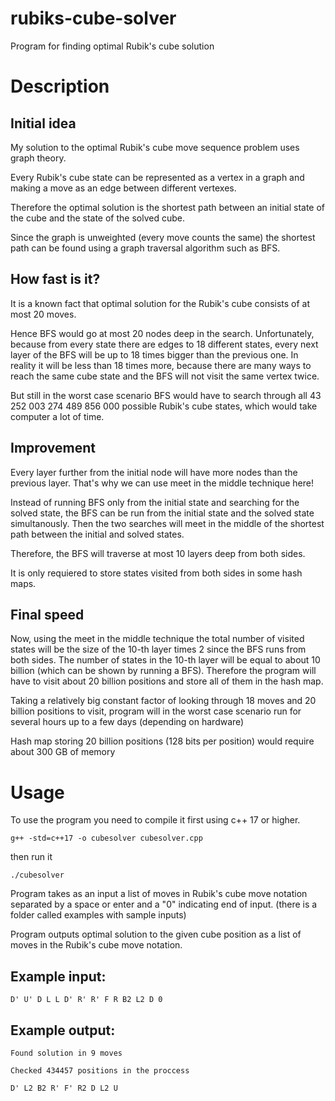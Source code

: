 # rubiks-cube-solver
Program for finding optimal Rubik's cube solution
# Description

## Initial idea

My solution to the optimal Rubik's cube move sequence problem uses graph theory.

Every Rubik's cube state can be represented as a vertex in a graph and making a move as an edge between different vertexes.

Therefore the optimal solution is the shortest path between an initial state of the cube and the state of the solved cube.

Since the graph is unweighted (every move counts the same) the shortest path can be found using a graph traversal algorithm such as BFS.

## How fast is it?

It is a known fact that optimal solution for the Rubik's cube consists of at most 20 moves.

Hence BFS would go at most 20 nodes deep in the search. 
Unfortunately, because from every state there are edges to 18 different states, every next layer of the BFS will be up to 18 times bigger than the previous one. In reality it will be less than 18 times more, because there are many ways to reach the same cube state and the BFS will not visit the same vertex twice.

But still in the worst case scenario BFS would have to search through all 43 252 003 274 489 856 000 possible Rubik's cube states, which would take computer a lot of time.

## Improvement

Every layer further from the initial node will have more nodes than the previous layer. That's why we can use meet in the middle technique here!

Instead of running BFS only from the initial state and searching for the solved state, the BFS can be run from the initial state and the solved state simultanously. Then the two searches will meet in the middle of the shortest path between the initial and solved states. 

Therefore, the BFS will traverse at most 10 layers deep from both sides. 

It is only requiered to store states visited from both sides in some hash maps.

## Final speed

Now, using the meet in the middle technique the total number of visited states will be the size of the 10-th layer times 2 since the BFS runs from both sides. The number of states in the 10-th layer will be equal to about 10 billion (which can be shown by running a BFS).
Therefore the program will have to visit about 20 billion positions and store all of them in the hash map.

Taking a relatively big constant factor of looking through 18 moves and 20 billion positions to visit, program will in the worst case scenario run for several hours up to a few days (depending on hardware)

Hash map storing 20 billion positions (128 bits per position) would require about 300 GB of memory

# Usage

To use the program you need to compile it first using c++ 17 or higher.
```
g++ -std=c++17 -o cubesolver cubesolver.cpp
```
then run it
```
./cubesolver
```
Program takes as an input a list of moves in Rubik's cube move notation separated by a space or enter and a "0" indicating end of input.
(there is a folder called examples with sample inputs)

Program outputs optimal solution to the given cube position as a list of moves in the Rubik's cube move notation.

## Example input:
```
D' U' D L L D' R' R' F R B2 L2 D 0
```
## Example output:
```
Found solution in 9 moves

Checked 434457 positions in the proccess

D' L2 B2 R' F' R2 D L2 U
```

